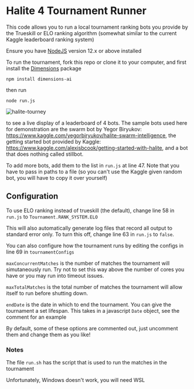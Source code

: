 # Halite 4 Tournament Runner

This code allows you to run a local tournament ranking bots you provide by the Trueskill or ELO ranking algorithm (somewhat similar to the current Kaggle leaderboard ranking system)

Ensure you have [NodeJS](https://nodejs.org/) version 12.x or above installed

To run the tournament, fork this repo or clone it to your computer, and first install the [Dimensions](https://github.com/stonet2000/dimensions) package
```
npm install dimensions-ai
```
then run
```
node run.js
```

![halite-tourney](assets/halite-tourney.gif)

to see a live display of a leaderboard of 4 bots. The sample bots used here for demonstration are the swarm bot by Yegor Biryukov: https://www.kaggle.com/yegorbiryukov/halite-swarm-intelligence, the getting started bot provided by Kaggle: https://www.kaggle.com/alexisbcook/getting-started-with-halite, and a bot that does nothing called stillbot.

To add more bots, add them to the list in `run.js` at line 47. Note that you have to pass in paths to a file (so you can't use the Kaggle given random bot, you will have to copy it over yourself)

## Configuration

To use ELO ranking instead of trueskill (the default), change line 58 in `run.js` to `Tournament.RANK_SYSTEM.ELO`

This will also automatically generate log files that record all output to standard error only. To turn this off, change line 63 in `run.js` to `false`.

You can also configure how the tournament runs by editing the configs in line 69 in `tournamentConfigs`

`maxConcurrentMatches` is the number of matches the tournament will simutaneously run. Try not to set this way above the number of cores you have or you may run into timeout issues.

`maxTotalMatches` is the total number of matches the tournament will allow itself to run before shutting down.

`endDate` is the date in which to end the tournament. You can give the tournament a set lifespan. This takes in a javascript `Date` object, see the comment for an example

By default, some of these options are commented out, just uncomment them and change them as you like!

### Notes

The file `run.sh` has the script that is used to run the matches in the tournament

Unfortunately, Windows doesn't work, you will need WSL
